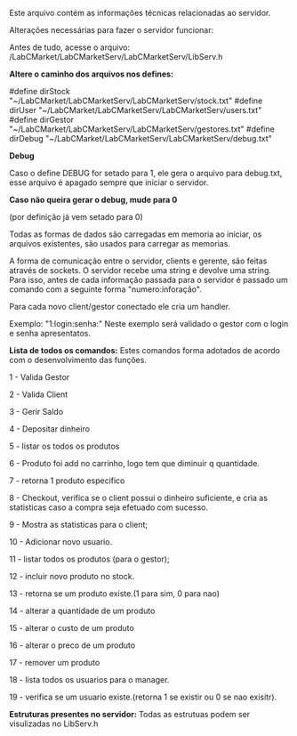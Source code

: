 Este arquivo contém as informações técnicas relacionadas ao servidor.

Alterações necessárias para fazer o servidor funcionar:

Antes de tudo, acesse o arquivo: /LabCMarket/LabCMarketServ/LabCMarketServ/LibServ.h 

**Altere o caminho dos arquivos nos defines:**

#define dirStock "~/LabCMarket/LabCMarketServ/LabCMarketServ/stock.txt"
#define dirUser "~/LabCMarket/LabCMarketServ/LabCMarketServ/users.txt"
#define dirGestor "~/LabCMarket/LabCMarketServ/LabCMarketServ/gestores.txt"
#define dirDebug "~/LabCMarket/LabCMarketServ/LabCMarketServ/debug.txt"


**Debug**

Caso o define DEBUG for setado para 1, ele gera o arquivo para debug.txt, esse arquivo é apagado sempre que iniciar o servidor.

**Caso não queira gerar o debug, mude para 0** 

(por definição já vem setado para 0)


Todas as formas de dados são carregadas em memoria ao iniciar, os arquivos existentes, são usados para carregar as memorias.


A forma de comunicação entre o servidor, clients e gerente, são feitas através de sockets. O servidor recebe uma string e devolve uma string. Para isso, antes de cada informação passada para o servidor é passado um comando com a seguinte forma "numero:inforação".

Para cada novo client/gestor conectado ele cria um handler.

Exemplo: "1:login:senha:" 
Neste exemplo será validado o gestor com o login e senha apresentatos.

**Lista de todos os comandos:** Estes comandos forma adotados de acordo com o desenvolvimento das funções.

1 - Valida Gestor

2 - Valida Client

3 - Gerir Saldo

4 - Depositar dinheiro

5 - listar os todos os produtos

6 - Produto foi add no carrinho, logo tem que diminuir q quantidade.

7 - retorna 1 produto especifico

8 - Checkout, verifica se o client possui o dinheiro suficiente, e cria as statisticas caso a compra seja efetuado com sucesso.

9 - Mostra as statisticas para o client;

10 - Adicionar novo usuario.

11 - listar todos os produtos (para o gestor);

12 - incluir novo produto no stock.

13 - retorna se um produto existe.(1 para sim, 0 para nao)

14 - alterar a quantidade de um produto

15 - alterar o custo de um produto

16 - alterar o preco de um produto

17 - remover um produto

18 - lista todos os usuarios para o manager.

19 - verifica se um usuario existe.(retorna 1 se existir ou 0 se nao exisitr).

**Estruturas presentes no servidor:** Todas as estrutuas podem ser visulizadas no LibServ.h
